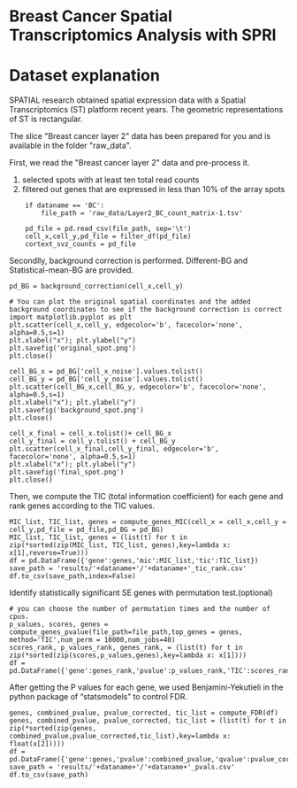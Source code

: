 # Breast Cancer Spatial Transcriptomics Analysis with SPRI

# Dataset explanation

SPATIAL research obtained spatial expression data with a Spatial Transcriptomics (ST) platform recent years. The geometric representations of ST is rectangular. 

The slice "Breast cancer layer 2"  data has been prepared for you and is available in the folder "raw_data".

First, we read the "Breast cancer layer 2" data and pre-process it.
1) selected spots with at least ten total read counts
2) filtered out genes that are expressed in less than 10% of the array spots 

```{r, mob-qc, fig.width=8, fig.height=3}
    if dataname == 'BC':
        file_path = 'raw_data/Layer2_BC_count_matrix-1.tsv'

    pd_file = pd.read_csv(file_path, sep='\t')
    cell_x,cell_y,pd_file = filter_df(pd_file)
    cortext_svz_counts = pd_file
```

Secondlly, background correction is performed. Different-BG and Statistical-mean-BG are provided.

```{r, mob-spatially-unaware, fig.width=8, fig.height=4}
pd_BG = background_correction(cell_x,cell_y)

# You can plot the original spatial coordinates and the added background coordinates to see if the background correction is correct
import matplotlib.pyplot as plt
plt.scatter(cell_x,cell_y, edgecolor='b', facecolor='none', alpha=0.5,s=1)
plt.xlabel("x"); plt.ylabel("y")
plt.savefig('original_spot.png')
plt.close()

cell_BG_x = pd_BG['cell_x_noise'].values.tolist()
cell_BG_y = pd_BG['cell_y_noise'].values.tolist()
plt.scatter(cell_BG_x,cell_BG_y, edgecolor='b', facecolor='none', alpha=0.5,s=1)
plt.xlabel("x"); plt.ylabel("y")
plt.savefig('background_spot.png')
plt.close()

cell_x_final = cell_x.tolist()+ cell_BG_x
cell_y_final = cell_y.tolist() + cell_BG_y
plt.scatter(cell_x_final,cell_y_final, edgecolor='b', facecolor='none', alpha=0.5,s=1)
plt.xlabel("x"); plt.ylabel("y")
plt.savefig('final_spot.png')
plt.close()

```

Then, we compute the TIC (total information coefficient) for each gene and rank genes according to the TIC values.

```{r, mob-spatially-unaware, fig.width=8, fig.height=4}
MIC_list, TIC_list, genes = compute_genes_MIC(cell_x = cell_x,cell_y = cell_y,pd_file = pd_file,pd_BG = pd_BG)
MIC_list, TIC_list, genes = (list(t) for t in zip(*sorted(zip(MIC_list, TIC_list, genes),key=lambda x: x[1],reverse=True)))
df = pd.DataFrame({'gene':genes,'mic':MIC_list,'tic':TIC_list})
save_path = 'results/'+dataname+'/'+dataname+'_tic_rank.csv'
df.to_csv(save_path,index=False)
```

Identify statistically significant SE genes with permutation test.(optional)

```{r, mob-diff-gexp}
# you can choose the number of permutation times and the number of cpus.
p_values, scores, genes = compute_genes_pvalue(file_path=file_path,top_genes = genes, method='TIC',num_perm = 10000,num_jobs=40)
scores_rank, p_values_rank, genes_rank, = (list(t) for t in zip(*sorted(zip(scores,p_values,genes),key=lambda x: x[1])))
df = pd.DataFrame({'gene':genes_rank,'pvalue':p_values_rank,'TIC':scores_rank})
```

After getting the P values for each gene, we used Benjamini-Yekutieli in the python package of “statsmodels” to control FDR.

```{r, mob-diff-gexp-plot, fig.width=4, fig.height=4}
genes, combined_pvalue, pvalue_corrected, tic_list = compute_FDR(df)
genes, combined_pvalue, pvalue_corrected, tic_list = (list(t) for t in zip(*sorted(zip(genes, combined_pvalue,pvalue_corrected,tic_list),key=lambda x: float(x[2]))))
df = pd.DataFrame({'gene':genes,'pvalue':combined_pvalue,'qvalue':pvalue_corrected,'TIC':tic_list})
save_path = 'results/'+dataname+'/'+dataname+'_pvals.csv'
df.to_csv(save_path)
```
